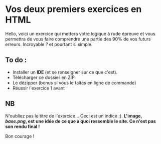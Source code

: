# Vos deux premiers exercices en HTML

Hello, voici un exercice qui mettera votre logique à rude épreuve et vous permettra de vous faire comprendre une partie des 90% de vos futurs erreurs. Incroyable ? et pourtant si simple.

## To do : 

* Installer un **IDE** (et se renseigner sur ce que c'est).
* Télécharger ce dossier en ZIP.
* Le dézipper (bonus si vous le faîtes en ligne de commande)
* Réussir l'exercice 1 avant 

## NB 

N'oubliez pas le titre de l'exercice... Ceci est un indice ;). **L'image, _base.png_, est une idée de ce que à quoi ressemble le site. Ce n'est pas son rendu final !**

Bon courage !